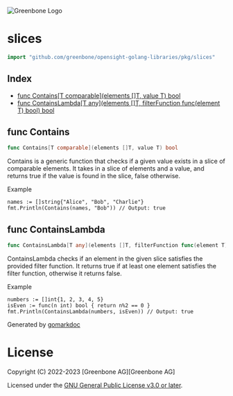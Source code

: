 ![Greenbone Logo](https://www.greenbone.net/wp-content/uploads/gb_new-logo_horizontal_rgb_small.png)

<!-- gomarkdoc:embed:start -->

<!-- Code generated by gomarkdoc. DO NOT EDIT -->

# slices

```go
import "github.com/greenbone/opensight-golang-libraries/pkg/slices"
```

## Index

- [func Contains\[T comparable\]\(elements \[\]T, value T\) bool](<#Contains>)
- [func ContainsLambda\[T any\]\(elements \[\]T, filterFunction func\(element T\) bool\) bool](<#ContainsLambda>)


<a name="Contains"></a>
## func Contains

```go
func Contains[T comparable](elements []T, value T) bool
```

Contains is a generic function that checks if a given value exists in a slice of comparable elements. It takes in a slice of elements and a value, and returns true if the value is found in the slice, false otherwise.

Example

```
names := []string{"Alice", "Bob", "Charlie"}
fmt.Println(Contains(names, "Bob")) // Output: true
```

<a name="ContainsLambda"></a>
## func ContainsLambda

```go
func ContainsLambda[T any](elements []T, filterFunction func(element T) bool) bool
```

ContainsLambda checks if an element in the given slice satisfies the provided filter function. It returns true if at least one element satisfies the filter function, otherwise it returns false.

Example

```
numbers := []int{1, 2, 3, 4, 5}
isEven := func(n int) bool { return n%2 == 0 }
fmt.Println(ContainsLambda(numbers, isEven)) // Output: true
```

Generated by [gomarkdoc](<https://github.com/princjef/gomarkdoc>)


<!-- gomarkdoc:embed:end -->

# License

Copyright (C) 2022-2023 [Greenbone AG][Greenbone AG]

Licensed under the [GNU General Public License v3.0 or later](../../LICENSE).